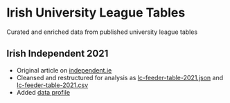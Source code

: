 # Irish University League Tables
Curated and enriched data from published university league tables

## Irish Independent 2021
* Original article on [independent.ie](https://www.independent.ie/irish-news/education/going-to-college/feeder-schools-league-tables-2022-how-your-local-school-fared-41216637.html)
* Cleansed and restructured for analysis as [lc-feeder-table-2021.json](https://github.com/ireland/university-league-tables/blob/main/lc-feeder-table-2021.json) and [lc-feeder-table-2021.csv](https://github.com/ireland/university-league-tables/blob/main/lc-feeder-table-2021.csv)
* Added [data profile](https://github.com/ireland/university-league-tables/blob/main/docs/lc-feeder-table-2021.html)
